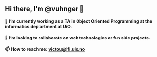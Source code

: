 ## Hi there, I'm @vuhnger 👋

#### 🔭 I’m currently working as a TA in Object Oriented Programming at the informatics deptartment at UiO.
#### 👯 I’m looking to collaborate on web technologies or fun side projects.
#### 📫 How to reach me: victou@ifi.uio.no
